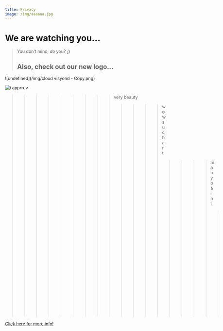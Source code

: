 ```yaml
---
title: Privacy
image: /img/aaaaaa.jpg
---
```

# We are watching you...

> You don't mind, _do_ you? **;)**
>
> ## Also, check out our new logo...

![undefined](/img/cloud visyond - Copy.png)

![i apprruv](/img/bbbbb.PNG)

> > > > > > > > > very beauty
> > > > > > > > >
> > > > > > > > > > > > >   wow such art
> > > > > > > > > > > > >
> > > > > > > > > > > > > > > > >  many paint
> > > > > > > > > > > > > > > > >
> > > > > > > > > > > > > > > > > > >  much skills
> > > > > > > > > > > > > > > > > > >
> > > > > > > > > > > > > > > > > > > > > >  woow
> > > > > > > > > > > > > > > > > > > > > >
> > > > > > > > > > > > > > > > > > > > > > > > 10/10

<html>
<a href="https//visyond.com"> Click here for more info! </a>
</html>
